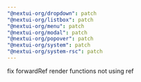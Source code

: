 ```yaml
---
"@nextui-org/dropdown": patch
"@nextui-org/listbox": patch
"@nextui-org/menu": patch
"@nextui-org/modal": patch
"@nextui-org/popover": patch
"@nextui-org/system": patch
"@nextui-org/system-rsc": patch
---
```


fix forwardRef render functions not using ref
